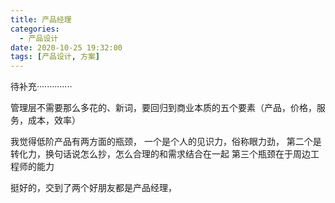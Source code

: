 ```yaml
---
title: 产品经理
categories:
  - 产品设计
date: 2020-10-25 19:32:00
tags: [产品设计, 方案]
---
```

待补充··············




管理层不需要那么多花的、新词，要回归到商业本质的五个要素（产品，价格，服务，成本，效率）


我觉得低阶产品有两方面的瓶颈， 
一个是个人的见识力，俗称眼力劲，
第二个是转化力，换句话说怎么抄，怎么合理的和需求结合在一起
第三个瓶颈在于周边工程师的能力

挺好的，交到了两个好朋友都是产品经理，